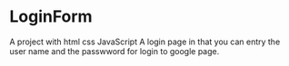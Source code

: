 # LoginForm
A project with html css JavaScript
A login page in that you can entry the user name and the passwword for login to google page.
